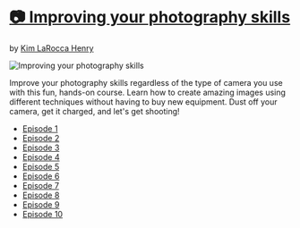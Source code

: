 # [📷 Improving your photography skills](http://gohighbrow.com/portfolio/improving-your-photography-skills/)

by [Kim LaRocca Henry](http://gohighbrow.com/team/julia-revitt/)

![Improving your photography skills](http://gohighbrow.com/wp-content/uploads/2016/11/art_Improving-your-photography-skills-01-1024x384.png)

Improve your photography skills regardless of the type of camera you use with this fun, hands-on course. Learn how to create amazing images using different techniques without having to buy new equipment. Dust off your camera, get it charged, and let's get shooting!

- [Episode 1](episode-01.md)
- [Episode 2](episode-02.md)
- [Episode 3](episode-03.md)
- [Episode 4](episode-04.md)
- [Episode 5](episode-05.md)
- [Episode 6](episode-06.md)
- [Episode 7](episode-07.md)
- [Episode 8](episode-08.md)
- [Episode 9](episode-09.md)
- [Episode 10](episode-10.md)
